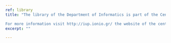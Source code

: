 ```yaml
---
ref: library
title: "The library of the Department of Informatics is part of the Central Library the Ionian University. It is fully automated and connected to the university network. Its purpose is to satisfy the academic and research needs of students, teachers and administrative staff as well as the wider university community of the Ionian University. The library is open daily.

For more information visit http://iup.ionio.gr/ the website of the central library of the Ionian University."
excerpt: ""

---
```



